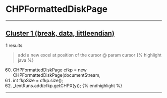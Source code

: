 # CHPFormattedDiskPage

***

## [Cluster 1 (break, data, littleendian)](./1)
1 results
> add a new excel at position of the cursor @ param cursor 
{% highlight java %}
60. CHPFormattedDiskPage cfkp = new CHPFormattedDiskPage(documentStream,
63. int fkpSize = cfkp.size();
67.   _textRuns.add(cfkp.getCHPX(y));
{% endhighlight %}

***

